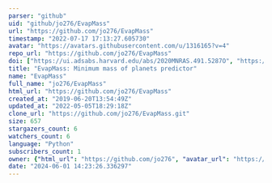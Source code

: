 ```yaml
---
parser: "github"
uid: "github/jo276/EvapMass"
url: "https://github.com/jo276/EvapMass"
timestamp: "2022-07-17 17:13:27.605730"
avatar: "https://avatars.githubusercontent.com/u/1316165?v=4"
repo_url: "https://github.com/jo276/EvapMass"
doi: ["https://ui.adsabs.harvard.edu/abs/2020MNRAS.491.5287O", "https://ui.adsabs.harvard.edu/abs/2020ascl.soft11015O/abstract"]
title: "EvapMass: Minimum mass of planets predictor"
name: "EvapMass"
full_name: "jo276/EvapMass"
html_url: "https://github.com/jo276/EvapMass"
created_at: "2019-06-20T13:54:49Z"
updated_at: "2022-05-05T18:29:18Z"
clone_url: "https://github.com/jo276/EvapMass.git"
size: 657
stargazers_count: 6
watchers_count: 6
language: "Python"
subscribers_count: 1
owner: {"html_url": "https://github.com/jo276", "avatar_url": "https://avatars.githubusercontent.com/u/1316165?v=4", "login": "jo276", "type": "User"}
date: "2024-06-01 14:23:26.336297"
---
```

